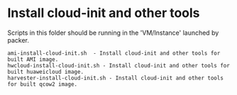 # Install cloud-init and other tools

Scripts in this folder should be running in the 'VM/Instance' launched by packer.

```
ami-install-cloud-init.sh  - Install cloud-init and other tools for built AMI image.
hwcloud-install-cloud-init.sh - Install cloud-init and other tools for built huaweicloud image.
harvester-install-cloud-init.sh - Install cloud-init and other tools for built qcow2 image.
```
